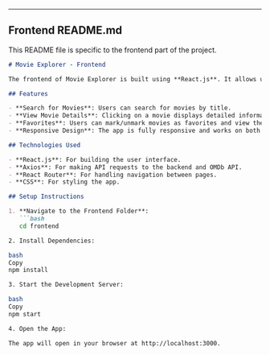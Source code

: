 
---

## **Frontend README.md**

This README file is specific to the frontend part of the project.

```markdown
# Movie Explorer - Frontend

The frontend of Movie Explorer is built using **React.js**. It allows users to search for movies, view details, and manage their favorite movies.

## Features

- **Search for Movies**: Users can search for movies by title.
- **View Movie Details**: Clicking on a movie displays detailed information.
- **Favorites**: Users can mark/unmark movies as favorites and view them on a separate Favorites page.
- **Responsive Design**: The app is fully responsive and works on both desktop and mobile devices.

## Technologies Used

- **React.js**: For building the user interface.
- **Axios**: For making API requests to the backend and OMDb API.
- **React Router**: For handling navigation between pages.
- **CSS**: For styling the app.

## Setup Instructions

1. **Navigate to the Frontend Folder**:
   ```bash
   cd frontend

2. Install Dependencies:

bash
Copy
npm install

3. Start the Development Server:

bash
Copy
npm start

4. Open the App:

The app will open in your browser at http://localhost:3000.
